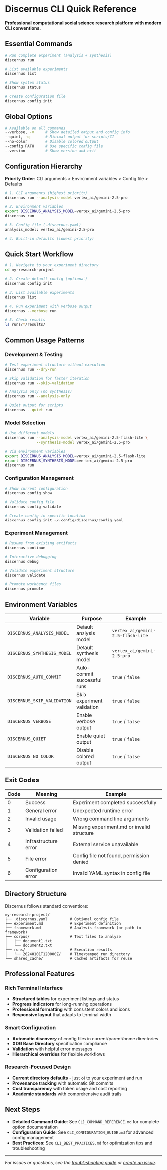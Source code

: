 # Discernus CLI Quick Reference

**Professional computational social science research platform with modern CLI conventions.**

## Essential Commands

```bash
# Run complete experiment (analysis + synthesis)
discernus run

# List available experiments  
discernus list

# Show system status
discernus status

# Create configuration file
discernus config init
```

## Global Options

```bash
# Available on all commands
--verbose, -v     # Show detailed output and config info
--quiet, -q       # Minimal output for scripts/CI
--no-color        # Disable colored output
--config PATH     # Use specific config file
--version         # Show version and exit
```

## Configuration Hierarchy

**Priority Order**: CLI arguments > Environment variables > Config file > Defaults

```bash
# 1. CLI arguments (highest priority)
discernus run --analysis-model vertex_ai/gemini-2.5-pro

# 2. Environment variables
export DISCERNUS_ANALYSIS_MODEL=vertex_ai/gemini-2.5-pro
discernus run

# 3. Config file (.discernus.yaml)
analysis_model: vertex_ai/gemini-2.5-pro

# 4. Built-in defaults (lowest priority)
```

## Quick Start Workflow

```bash
# 1. Navigate to your experiment directory
cd my-research-project

# 2. Create default config (optional)
discernus config init

# 3. List available experiments
discernus list

# 4. Run experiment with verbose output
discernus --verbose run

# 5. Check results
ls runs/*/results/
```

## Common Usage Patterns

### Development & Testing
```bash
# Test experiment structure without execution
discernus run --dry-run

# Skip validation for faster iteration
discernus run --skip-validation

# Analysis only (no synthesis)
discernus run --analysis-only

# Quiet output for scripts
discernus --quiet run
```

### Model Selection
```bash
# Use different models
discernus run --analysis-model vertex_ai/gemini-2.5-flash-lite \
              --synthesis-model vertex_ai/gemini-2.5-pro

# Via environment variables
export DISCERNUS_ANALYSIS_MODEL=vertex_ai/gemini-2.5-flash-lite
export DISCERNUS_SYNTHESIS_MODEL=vertex_ai/gemini-2.5-pro
discernus run
```

### Configuration Management
```bash
# Show current configuration
discernus config show

# Validate config file
discernus config validate

# Create config in specific location
discernus config init ~/.config/discernus/config.yaml
```

### Experiment Management
```bash
# Resume from existing artifacts
discernus continue

# Interactive debugging
discernus debug

# Validate experiment structure
discernus validate

# Promote workbench files
discernus promote
```

## Environment Variables

| Variable | Purpose | Example |
|----------|---------|---------|
| `DISCERNUS_ANALYSIS_MODEL` | Default analysis model | `vertex_ai/gemini-2.5-flash-lite` |
| `DISCERNUS_SYNTHESIS_MODEL` | Default synthesis model | `vertex_ai/gemini-2.5-pro` |
| `DISCERNUS_AUTO_COMMIT` | Auto-commit successful runs | `true` / `false` |
| `DISCERNUS_SKIP_VALIDATION` | Skip experiment validation | `true` / `false` |
| `DISCERNUS_VERBOSE` | Enable verbose output | `true` / `false` |
| `DISCERNUS_QUIET` | Enable quiet output | `true` / `false` |
| `DISCERNUS_NO_COLOR` | Disable colored output | `true` / `false` |

## Exit Codes

| Code | Meaning | Example |
|------|---------|---------|
| 0 | Success | Experiment completed successfully |
| 1 | General error | Unexpected runtime error |
| 2 | Invalid usage | Wrong command line arguments |
| 3 | Validation failed | Missing experiment.md or invalid structure |
| 4 | Infrastructure error | External service unavailable |
| 5 | File error | Config file not found, permission denied |
| 6 | Configuration error | Invalid YAML syntax in config file |

## Directory Structure

Discernus follows standard conventions:

```
my-research-project/
├── .discernus.yaml          # Optional config file
├── experiment.md            # Experiment definition
├── framework.md             # Analysis framework (or path to framework)
├── corpus/                  # Text files to analyze
│   ├── document1.txt
│   └── document2.txt
├── runs/                    # Execution results
│   └── 20240101T120000Z/    # Timestamped run directory
└── shared_cache/            # Cached artifacts for reuse
```

## Professional Features

### Rich Terminal Interface
- **Structured tables** for experiment listings and status
- **Progress indicators** for long-running operations  
- **Professional formatting** with consistent colors and icons
- **Responsive layout** that adapts to terminal width

### Smart Configuration
- **Automatic discovery** of config files in current/parent/home directories
- **XDG Base Directory** specification compliance
- **Validation** with helpful error messages
- **Hierarchical overrides** for flexible workflows

### Research-Focused Design
- **Current directory defaults** - just `cd` to your experiment and run
- **Provenance tracking** with automatic Git commits
- **Cost transparency** with token usage and cost reporting
- **Academic standards** with comprehensive audit trails

## Next Steps

- **Detailed Command Guide**: See `CLI_COMMAND_REFERENCE.md` for complete option documentation
- **Configuration Guide**: See `CLI_CONFIGURATION_GUIDE.md` for advanced config management
- **Best Practices**: See `CLI_BEST_PRACTICES.md` for optimization tips and troubleshooting

---

*For issues or questions, see the [troubleshooting guide](../troubleshooting/TROUBLESHOOTING_GUIDE.md) or [create an issue](https://github.com/discernus/discernus/issues).*